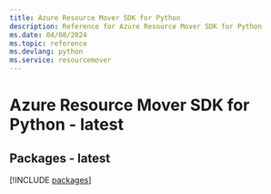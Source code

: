 ```yaml
---
title: Azure Resource Mover SDK for Python
description: Reference for Azure Resource Mover SDK for Python
ms.date: 04/08/2024
ms.topic: reference
ms.devlang: python
ms.service: resourcemover
---
```

# Azure Resource Mover SDK for Python - latest
## Packages - latest
[!INCLUDE [packages](resource-mover-index.md)]
